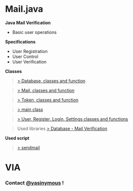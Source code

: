 # Mail.java

**Java Mail Verification**

- Basic user operations

**Specifications**

- User Registration
- User Control
- User Verification

**Classes**

>[> Database, classes and function ](https://github.com/Yasinymous/JavaMail-oop/tree/main/src/main/java/database)

>[> Mail, classes and function ](https://github.com/Yasinymous/JavaMail-oop/tree/main/src/main/java/mail)

>[> Token, classes and function](https://github.com/Yasinymous/JavaMail-oop/tree/main/src/main/java/token)

>[> main class ](https://github.com/Yasinymous/JavaMail-oop/tree/main/src/main/java)

>[> User, Register, Login, Settings classes and functions](https://github.com/Yasinymous/JavaMail-oop/tree/main/src/main/java/user)

>Used libraries
>[> Database ](https://www.sqlitetutorial.net/sqlite-java/r)
[- Mail Verification](https://javaee.github.io/javamail/)

**Used script**
>[> sendmail ](https://github.com/Yasinymous/Java_MailScript)



# VIA
### Contact [@yasinymous](mailto:ysnakyz55@gmail.com) !
